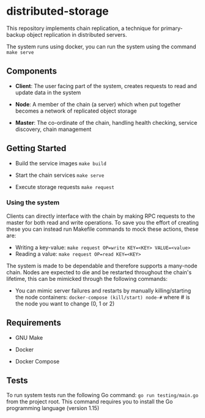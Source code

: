 
# distributed-storage

  

This repository implements chain replication, a technique for primary-backup object replication in distributed servers.

  

The system runs using docker, you can run the system using the command `make serve`

  

## Components

  

-  **Client**: The user facing part of the system, creates requests to read and update data in the system

-  **Node**: A member of the chain (a server) which when put together becomes a network of replicated object storage

-  **Master**: The co-ordinate of the chain, handling health checking, service discovery, chain management

  

## Getting Started


- Build the service images `make build`

- Start the chain services `make serve`

- Execute storage requests `make request`

### Using the system
Clients can directly interface with the chain by making RPC requests to the master for both read and write operations. To save you the effort of creating these you can instead run Makefile commands to mock these actions, these are:

 - Writing a key-value: `make request OP=write KEY=<KEY> VALUE=<value>` 
- Reading a value: `make request OP=read KEY=<KEY>`

The system is made to be dependable and therefore supports a many-node chain. Nodes are expected to die and be restarted throughout the chain's lifetime, this can be mimicked through the following commands:
- You can mimic server failures and restarts by manually killing/starting the node containers: `docker-compose (kill/start) node-#` where # is the node you want to change (0, 1 or 2)
## Requirements

 
- GNU Make

- Docker

- Docker Compose

## Tests
To run system tests run the following Go command: `go run testing/main.go` from the project root. This command requires you to install the Go programming language (version 1.15)